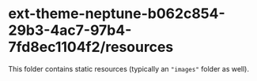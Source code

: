 # ext-theme-neptune-b062c854-29b3-4ac7-97b4-7fd8ec1104f2/resources

This folder contains static resources (typically an `"images"` folder as well).
